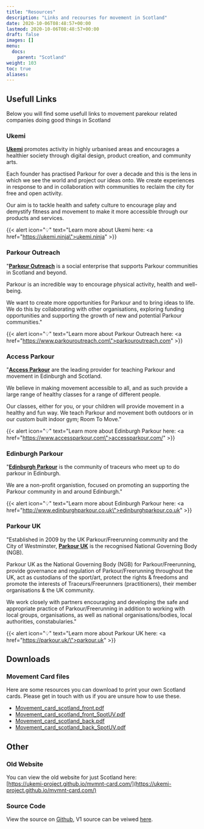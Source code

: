 ```yaml
---
title: "Resources"
description: "Links and recourses for movement in Scotland"
date: 2020-10-06T08:48:57+00:00
lastmod: 2020-10-06T08:48:57+00:00
draft: false
images: []
menu:
  docs:
    parent: "Scotland"
weight: 103
toc: true
aliases:
---
```


## Usefull Links

Below you will find some usefull links to movement parekour related companies doing good things in Scotland

### Ukemi

**[Ukemi](https://ukemi.ninja)** promotes activity in highly urbanised areas and encourages a healthier society through digital design, product creation, and community arts.

Each founder has practised Parkour for over a decade and this is the lens in which we see the world and project our ideas onto. We create experiences in response to and in collaboration with communities to reclaim the city for free and open activity.

Our aim is to tackle health and safety culture to encourage play and demystify fitness and movement to make it more accessible through our products and services.

{{< alert icon="💡" text="Learn more about Ukemi here: <a href=\"https://ukemi.ninja\">ukemi.ninja</a>" >}}

### Parkour Outreach

"**[Parkour Outreach](https://www.parkouroutreach.com)** is a social enterprise that supports Parkour communities in Scotland and beyond.

Parkour is an incredible way to encourage physical activity, health and well-being.

We want to create more opportunities for Parkour and to bring ideas to life. We do this by collaborating with other organisations, exploring funding opportunities and supporting the growth of new and potential Parkour communities."

{{< alert icon="💡" text="Learn more about Parkour Outreach here: <a href=\"https://www.parkouroutreach.com\">parkouroutreach.com</a>" >}}

### Access Parkour

"**[Access Parkour](https://www.accessparkour.com/)** are the leading provider for teaching Parkour and movement in Edinburgh and Scotland.

We believe in making movement accessible to all, and as such provide a large range of healthy classes for a range of different people.

Our classes, either for you, or your children will provide movement in a healthy and fun way. We teach Parkour and movement both outdoors or in our custom built indoor gym; Room To Move."

{{< alert icon="💡" text="Learn more about Edinburgh Parkour here: <a href=\"https://www.accessparkour.com\">accessparkour.com/</a>" >}}

### Edinburgh Parkour

"**[Edinburgh Parkour](http://www.edinburghparkour.co.uk)** is the community of traceurs who meet up to do parkour in Edinburgh.

We are a non-profit organistion, focused on promoting an supporting the Parkour community in and around Edinburgh."

{{< alert icon="💡" text="Learn more about Edinburgh Parkour here: <a href=\"http://www.edinburghparkour.co.uk\">edinburghparkour.co.uk</a>" >}}

### Parkour UK

"Established in 2009 by the UK Parkour/Freerunning community and the City of Westminster, **[Parkour UK](https://parkour.uk/)** is the recognised National Governing Body (NGB).

Parkour UK as the National Governing Body (NGB) for Parkour/Freerunning, provide governance and regulation of Parkour/Freerunning throughout the UK, act as custodians of the sport/art, protect the rights & freedoms and promote the interests of Traceurs/Freerunners (practitioners), their member organisations & the UK community.

We work closely with partners encouraging and developing the safe and appropriate practice of Parkour/Freerunning in addition to working with local groups, organisations, as well as national organisations/bodies, local authorities, constabularies."

{{< alert icon="💡" text="Learn more about Parkour UK here: <a href=\"https://parkour.uk/\">parkour.uk</a>" >}}

## Downloads

### Movement Card files

Here are some resources you can download to print your own Scotland cards. Please get in touch with us if you are unsure how to use these.

- [Movement_card_scotland_front.pdf](/files/Movement_card_scotland_front.pdf)
- [Movement_card_scotland_front_SpotUV.pdf](/files/Movement_card_scotland_front_SpotUV.pdf)
- [Movement_card_scotland_back.pdf](/files/Movement_card_scotland_back.pdf)
- [Movement_card_scotland_back_SpotUV.pdf](/files/Movement_card_scotland_back_SpotUV.pdf)

## Other

### Old Website

You can view the old website for just Scotland here:<br>
[https://ukemi-project.github.io/mvmnt-card.com/](https://ukemi-project.github.io/mvmnt-card.com/)

### Source Code

View the source on [Github](https://github.com/ukemi-project/mvmnt-card.com/), V1 source can be veiwed [here](https://github.com/ukemi-project/mvmnt-card.com/tree/v1).
